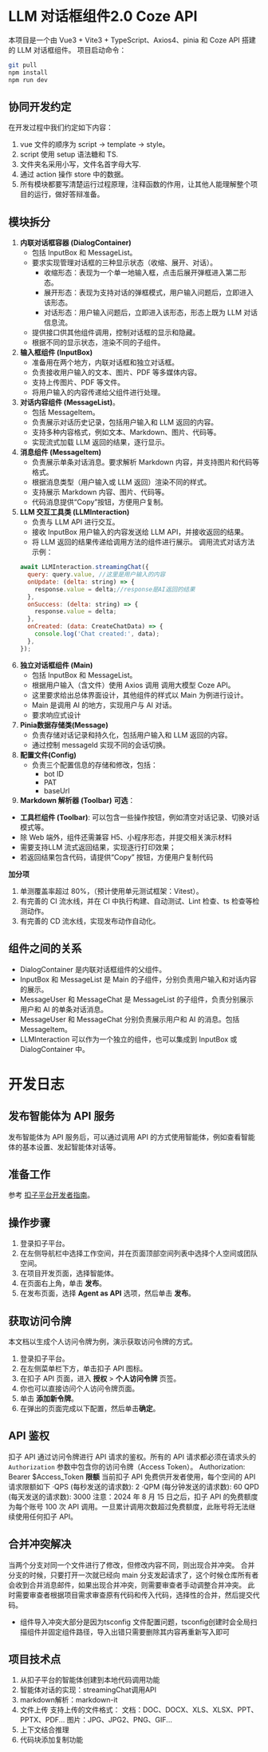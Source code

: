# LLM 对话框组件2.0 Coze API

本项目是一个由 Vue3 + Vite3 + TypeScript、Axios4、pinia 和 Coze API 搭建的 LLM 对话框组件。
项目启动命令：

```bash
git pull
npm install
npm run dev
```

## 协同开发约定

在开发过程中我们约定如下内容：

1. vue 文件的顺序为 script -> template -> style。
2. script 使用 setup 语法糖和 TS.
3. 文件夹名采用小写，文件名首字母大写.
4. 通过 action 操作 store 中的数据。
5. 所有模块都要写清楚运行过程原理，注释函数的作用，让其他人能理解整个项目的运行，做好答辩准备。

## 模块拆分

1. **内联对话框容器 (DialogContainer)**
    * 包括 InputBox 和 MessageList。
    * 要求实现管理对话框的三种显示状态（收缩、展开、对话）。
        * 收缩形态：表现为一个单一地输入框，点击后展开弹框进入第二形态。
        * 展开形态：表现为支持对话的弹框模式，用户输入问题后，立即进入该形态。
        * 对话形态：用户输入问题后，立即进入该形态，形态上既为 LLM 对话信息流。
    * 提供接口供其他组件调用，控制对话框的显示和隐藏。
    * 根据不同的显示状态，渲染不同的子组件。
2. **输入框组件 (InputBox)**
    * 准备用在两个地方，内联对话框和独立对话框。
    * 负责接收用户输入的文本、图片、PDF 等多媒体内容。
    * 支持上传图片、PDF 等文件。
    * 将用户输入的内容传递给父组件进行处理。
3. **对话内容组件 (MessageList)**。
    * 包括 MessageItem。
    * 负责展示对话历史记录，包括用户输入和 LLM 返回的内容。
    * 支持多种内容格式，例如文本、Markdown、图片、代码等。
    * 实现流式加载 LLM 返回的结果，逐行显示。
4. **消息组件 (MessageItem)**
    * 负责展示单条对话消息。要求解析 Markdown 内容，并支持图片和代码等格式。
    * 根据消息类型（用户输入或 LLM 返回）渲染不同的样式。
    * 支持展示 Markdown 内容、图片、代码等。
    * 代码消息提供“Copy”按钮，方便用户复制。
5. **LLM 交互工具类 (LLMInteraction)**
    * 负责与 LLM API 进行交互。
    * 接收 InputBox 用户输入的内容发送给 LLM API，并接收返回的结果。
    * 将 LLM 返回的结果传递给调用方法的组件进行展示。
      调用流式对话方法示例：
    ```js
    await LLMInteraction.streamingChat({
      query: query.value, //这里是用户输入的内容
      onUpdate: (delta: string) => {
        response.value = delta;//response是AI返回的结果
      },
      onSuccess: (delta: string) => {
        response.value = delta;
      },
      onCreated: (data: CreateChatData) => {
        console.log('Chat created:', data);
      },
    });
    ```
6. **独立对话框组件 (Main)**
    * 包括 InputBox 和 MessageList。
    * 根据用户输入（含文件）使用 Axios 调用 调用大模型 Coze API。
    * 这里要求给出总体界面设计，其他组件的样式以 Main 为例进行设计。
    * Main 是调用 AI 的地方，实现用户与 AI 对话。
    * 要求响应式设计
7. **Pinia数据存储类(Message)**
    * 负责存储对话记录和持久化，包括用户输入和 LLM 返回的内容。
    * 通过控制 messageId 实现不同的会话切换。
8. **配置文件(Config)**
    * 负责三个配置信息的存储和修改，包括：
        * bot ID
        * PAT
        * baseUrl
9. **Markdown 解析器 (Toolbar)**
   **可选**：

* **工具栏组件 (Toolbar)**: 可以包含一些操作按钮，例如清空对话记录、切换对话模式等。
* 除 Web 端外，组件还需兼容 H5、小程序形态，并提交相关演示材料
*	需要支持LLM 流式返回结果，实现逐行打印效果；
*	若返回结果包含代码，请提供“Copy” 按钮，方便用户复制代码

  **加分项**

1. 单测覆盖率超过 80%，（预计使用单元测试框架：Vitest）。
2. 有完善的 CI 流水线，并在 CI 中执行构建、自动测试、Lint 检查、ts 检查等检测动作。
3. 有完善的 CD 流水线，实现发布动作自动化。

## 组件之间的关系

* DialogContainer 是内联对话框组件的父组件。
* InputBox 和 MessageList 是 Main 的子组件，分别负责用户输入和对话内容的展示。
* MessageUser 和 MessageChat 是 MessageList 的子组件，负责分别展示用户和 AI 的单条对话消息。
* MessageUser 和 MessageChat 分别负责展示用户和 AI 的消息。包括 MessageItem。
* LLMInteraction 可以作为一个独立的组件，也可以集成到 InputBox 或 DialogContainer 中。

# 开发日志

## 发布智能体为 API 服务

发布智能体为 API 服务后，可以通过调用 API 的方式使用智能体，例如查看智能体的基本设置、发起智能体对话等。

## 准备工作

参考 [扣子平台开发者指南](https://www.coze.cn/open/docs/developer_guides/preparation)。

## 操作步骤

1. 登录扣子平台。
2. 在左侧导航栏中选择工作空间，并在页面顶部空间列表中选择个人空间或团队空间。
3. 在项目开发页面，选择智能体。
4. 在页面右上角，单击 **发布**。
5. 在发布页面，选择 **Agent as API** 选项，然后单击 **发布**。

## 获取访问令牌

本文档以生成个人访问令牌为例，演示获取访问令牌的方式。

1. 登录扣子平台。
2. 在左侧菜单栏下方，单击扣子 API 图标。
3. 在扣子 API 页面，进入 **授权** > **个人访问令牌** 页签。
4. 你也可以直接访问个人访问令牌页面。
5. 单击 **添加新令牌**。
6. 在弹出的页面完成以下配置，然后单击**确定**。

## API 鉴权

扣子 API 通过访问令牌进行 API 请求的鉴权。所有的 API 请求都必须在请求头的 `Authorization` 参数中包含你的访问令牌（Access
Token）。
Authorization: Bearer $Access_Token
**限额**
当前扣子 API 免费供开发者使用，每个空间的 API请求限额如下
·QPS (每秒发送的请求数): 2
·QPM (每分钟发送的请求数): 60
QPD (每天发送的请求数): 3000
注意：2024 年 8 月 15 日之后，扣子 API 的免费额度为每个账号 100 次 API 调用。一旦累计调用次数超过免费额度，此账号将无法继续使用任何扣子
API。

## 合并冲突解决

当两个分支对同一个文件进行了修改，但修改内容不同，则出现合并冲突。
合并分支的时候，只要打开一次就已经向 main 分支发起请求了，这个时候仓库所有者会收到合并消息邮件，如果出现合并冲突，则需要审查者手动调整合并冲突。
此时需要审查者根据项目需求审查原有代码和传入代码，选择性的合并，然后提交代码。
* 组件导入冲突大部分是因为tsconfig 文件配置问题，tsconfig创建时会全局扫描组件并固定组件路径，导入出错只需要删除其内容再重新写入即可


## 项目技术点
1. 从扣子平台的智能体创建到本地代码调用功能
1. 智能体对话的实现：streamingChat调用API
1. markdown解析：markdown-it
1. 文件上传
支持上传的文件格式：
文档：DOC、DOCX、XLS、XLSX、PPT、PPTX、PDF...
图片：JPG、JPG2、PNG、GIF...
1. 上下文结合推理
1. 代码块添加复制功能
